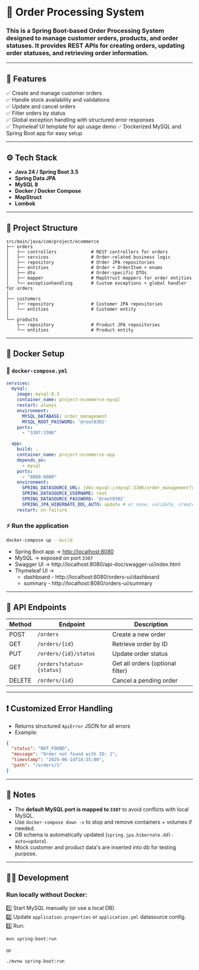 
# 🛒 Order Processing System

### This is a **Spring Boot-based Order Processing System** designed to manage customer orders, products, and order statuses. It provides REST APIs for creating orders, updating order statuses, and retrieving order information.
---

## 🚀 Features

✅ Create and manage customer orders  
✅ Handle stock availability and validations  
✅ Update and cancel orders  
✅ Filter orders by status  
✅ Global exception handling with structured error responses  
✅ Thymeleaf UI template for api usage demo 
✅ Dockerized MySQL and Spring Boot app for easy setup

---

## ⚙️ Tech Stack

- **Java 24 / Spring Boot 3.5**
- **Spring Data JPA**
- **MySQL 8**
- **Docker / Docker Compose**
- **MapStruct**
- **Lombok**

---

## 📂 Project Structure

```
src/main/java/com/project/ecommerce
├── orders
│   ├── controllers             # REST controllers for orders
│   ├── services                # Order-related business logic
│   ├── repository              # Order JPA repositories
│   ├── entities                # Order + OrderItem + enums
│   ├── dto                     # Order-specific DTOs
│   ├── mapper                  # MapStruct mappers for order entities
│   └── exceptionhandling       # Custom exceptions + global handler for orders
│
├── customers
│   ├── repository              # Customer JPA repositories
│   └── entities                # Customer entity
│
└── products
    ├── repository              # Product JPA repositories
    └── entities                # Product entity
```

---

## 🐳 Docker Setup

### 📝 `docker-compose.yml`
```yaml
services:
  mysql:
    image: mysql:8.3
    container_name: project-ecommerce-mysql
    restart: always
    environment:
      MYSQL_DATABASE: order_management
      MYSQL_ROOT_PASSWORD: '@root0302'
    ports:
      - "3307:3306"

  app:
    build: .
    container_name: project-ecommerce-app
    depends_on:
      - mysql
    ports:
      - "8080:8080"
    environment:
      SPRING_DATASOURCE_URL: jdbc:mysql://mysql:3306/order_management?useSSL=false&allowPublicKeyRetrieval=true&serverTimezone=UTC
      SPRING_DATASOURCE_USERNAME: root
      SPRING_DATASOURCE_PASSWORD: '@root0302'
      SPRING_JPA_HIBERNATE_DDL_AUTO: update # or none, validate, create-drop, etc.
    restart: on-failure
```

### ⚡ Run the application

```bash
docker-compose up --build
```

- Spring Boot app → [http://localhost:8080](http://localhost:8080)
- MySQL → exposed on port `3307`
- Swagger UI → http://localhost:8080/api-doc/swagger-ui/index.html
- Thymeleaf UI → 
  - dashboard - http://localhost:8080/orders-ui/dashboard
  - summary - http://localhost:8080/orders-ui/summary

---

## 📌 API Endpoints

| Method | Endpoint                     | Description                   |
|---------|-----------------------------|-------------------------------|
| POST    | `/orders`                    | Create a new order             |
| GET     | `/orders/{id}`               | Retrieve order by ID           |
| PUT     | `/orders/{id}/status`        | Update order status            |
| GET     | `/orders?status={status}`    | Get all orders (optional filter)|
| DELETE  | `/orders/{id}`               | Cancel a pending order         |

---

## ❗ Customized Error Handling

- Returns structured `ApiError` JSON for all errors
- Example:
```json
{
  "status": "NOT_FOUND",
  "message": "Order not found with ID: 1",
  "timestamp": "2025-06-14T18:35:00",
  "path": "/orders/1"
}
```

---

## 📝 Notes

- The **default MySQL port is mapped to `3307`** to avoid conflicts with local MySQL.
- Use `docker-compose down -v` to stop and remove containers + volumes if needed.
- DB schema is automatically updated (`spring.jpa.hibernate.ddl-auto=update`).
- Mock customer and product data's are inserted into db for testing purpose.

---

## 🧑‍💻 Development

### Run locally without Docker:

1️⃣ Start MySQL manually (or use a local DB).  
2️⃣ Update `application.properties` or `application.yml` datasource config.  
3️⃣ Run:
```bash
mvn spring-boot:run
```
or
```bash
./mvnw spring-boot:run
```

